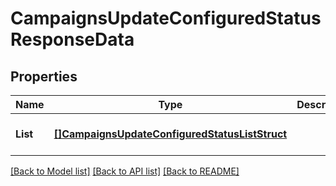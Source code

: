 # CampaignsUpdateConfiguredStatusResponseData

## Properties
Name | Type | Description | Notes
------------ | ------------- | ------------- | -------------
**List** | [**[]CampaignsUpdateConfiguredStatusListStruct**](CampaignsUpdateConfiguredStatusListStruct.md) |  | [optional] [default to null]

[[Back to Model list]](../README.md#documentation-for-models) [[Back to API list]](../README.md#documentation-for-api-endpoints) [[Back to README]](../README.md)



